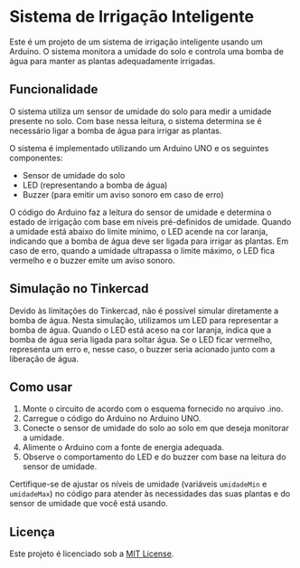 # Sistema de Irrigação Inteligente

Este é um projeto de um sistema de irrigação inteligente usando um Arduino. O sistema monitora a umidade do solo e controla uma bomba de água para manter as plantas adequadamente irrigadas.

## Funcionalidade

O sistema utiliza um sensor de umidade do solo para medir a umidade presente no solo. Com base nessa leitura, o sistema determina se é necessário ligar a bomba de água para irrigar as plantas.

O sistema é implementado utilizando um Arduino UNO e os seguintes componentes:
- Sensor de umidade do solo
- LED (representando a bomba de água)
- Buzzer (para emitir um aviso sonoro em caso de erro)

O código do Arduino faz a leitura do sensor de umidade e determina o estado de irrigação com base em níveis pré-definidos de umidade. Quando a umidade está abaixo do limite mínimo, o LED acende na cor laranja, indicando que a bomba de água deve ser ligada para irrigar as plantas. Em caso de erro, quando a umidade ultrapassa o limite máximo, o LED fica vermelho e o buzzer emite um aviso sonoro.

## Simulação no Tinkercad

Devido às limitações do Tinkercad, não é possível simular diretamente a bomba de água. Nesta simulação, utilizamos um LED para representar a bomba de água. Quando o LED está aceso na cor laranja, indica que a bomba de água seria ligada para soltar água. Se o LED ficar vermelho, representa um erro e, nesse caso, o buzzer seria acionado junto com a liberação de água.

## Como usar

1. Monte o circuito de acordo com o esquema fornecido no arquivo .ino.
2. Carregue o código do Arduino no Arduino UNO.
3. Conecte o sensor de umidade do solo ao solo em que deseja monitorar a umidade.
4. Alimente o Arduino com a fonte de energia adequada.
5. Observe o comportamento do LED e do buzzer com base na leitura do sensor de umidade.

Certifique-se de ajustar os níveis de umidade (variáveis `umidadeMin` e `umidadeMax`) no código para atender às necessidades das suas plantas e do sensor de umidade que você está usando.

## Licença

Este projeto é licenciado sob a [MIT License](LICENSE).
